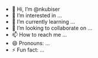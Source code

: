 - 👋 Hi, I’m @nkubiser
- 👀 I’m interested in ...
- 🌱 I’m currently learning ...
- 💞️ I’m looking to collaborate on ...
- 📫 How to reach me ...
- 😄 Pronouns: ...
- ⚡ Fun fact: ...

<!---
nkubiser/nkubiser is a ✨ special ✨ repository because its `README.md` (this file) appears on your GitHub profile.
You can click the Preview link to take a look at your changes.
--->
